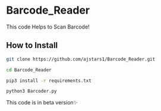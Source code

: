 # Barcode_Reader
This code Helps to Scan Barcode!

## How to Install
```bash
git clone https://github.com/ajstars1/Barcode_Reader.git

cd Barcode_Reader

pip3 install -r requirements.txt

python3 Barcoder.py
```

This code is in beta version✨
